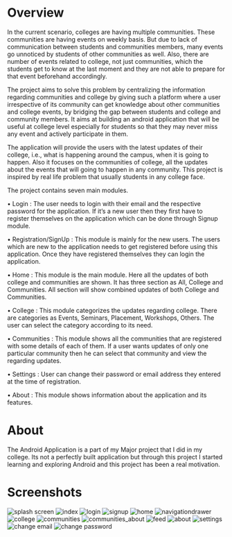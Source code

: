 # Overview

In the current scenario, colleges are having multiple communities. These communities are having events on weekly basis. But due to lack of communication between students and communities members, many events go unnoticed by students of other communities as well. Also, there are number of events related to college, not just communities, which the students get to know at the last moment and they are not able to prepare for that event beforehand accordingly.

The project aims to solve this problem by centralizing the information regarding communities and college by giving such a platform where a user irrespective of its community can get knowledge about other communities and college events, by bridging the gap between students and college and community members. It aims at building an android application that will be useful at college level especially for students so that they may never miss any event and actively participate in them.

The application will provide the users with the latest updates of their college, i.e., what is happening around the campus, when it is going to happen. Also it focuses on the communities of college, all the updates about the events that will going to happen in any community. This project is inspired by real life problem that usually students in any college face.

The project contains seven main modules.

•	Login	: The user needs to login with their email and the respective password for the application. If it’s a new user then they first have to register themselves on the application which can be done through Signup module. 

•	Registration/SignUp : This module is mainly for the new users. The users which are new to the application needs to get registered before using this application. Once they have registered themselves they can login the application.

•	Home : This module is the main module. Here all the updates of both college and communities are shown. It has three section as All, College and Communities. All section will show combined updates of both College and Communities.

•	College : This module categorizes the updates regarding college. There are categories as Events, Seminars, Placement, Workshops, Others. The user can select the category according to its need.

•	Communities : This module shows all the communities that are registered with some details of each of them. If a user wants updates of only one particular community then he can select that community and view the regarding updates.

•	Settings : User can change their password or email address they entered at the time of registration.

•	About : This module shows information about the application and its features.

# About

The Android Application is a part of my Major project that I did in my college. Its not a perfectly built application but through this project I started learning and exploring Android and this project has been a real motivation.

# Screenshots

![splash screen](https://user-images.githubusercontent.com/31380877/29751375-430ceb86-8b6a-11e7-80ee-93f0205297d2.jpg)
![index](https://user-images.githubusercontent.com/31380877/29751383-4427635c-8b6a-11e7-8e05-27e12629274b.jpg)
![login](https://user-images.githubusercontent.com/31380877/29751384-44282b5c-8b6a-11e7-9eef-f11203a39340.jpg)
![signup](https://user-images.githubusercontent.com/31380877/29751387-44bfe38e-8b6a-11e7-9510-743b66877567.jpg)
![home](https://user-images.githubusercontent.com/31380877/29751382-43ad740c-8b6a-11e7-85dc-1c623165fe21.jpg)
![navigationdrawer](https://user-images.githubusercontent.com/31380877/29751385-445daf02-8b6a-11e7-9692-fde0a8169bfb.jpg)
![college](https://user-images.githubusercontent.com/31380877/29751378-4310f406-8b6a-11e7-9331-ec33cf5c2ac7.jpg)
![communities](https://user-images.githubusercontent.com/31380877/29751379-4311d7b8-8b6a-11e7-896c-93404c490af0.jpg)
![communities_about](https://user-images.githubusercontent.com/31380877/29751380-43ab4074-8b6a-11e7-99ef-30b4dba4035f.jpg)
![feed](https://user-images.githubusercontent.com/31380877/29751381-43ac6684-8b6a-11e7-973a-e09654ccebd4.jpg)
![about](https://user-images.githubusercontent.com/31380877/29751374-430c6b98-8b6a-11e7-98c5-835ae87e0dfa.jpg)
![settings](https://user-images.githubusercontent.com/31380877/29751386-4460186e-8b6a-11e7-9dbe-88cbc2076aaf.jpg)
![change email](https://user-images.githubusercontent.com/31380877/29751376-430fb8d4-8b6a-11e7-9c2b-0e3fbed22466.jpg)
![change password](https://user-images.githubusercontent.com/31380877/29751377-430fd706-8b6a-11e7-810b-6908590d301c.jpg)
